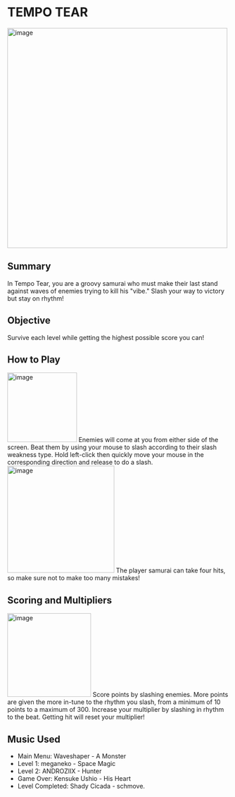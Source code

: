# TEMPO TEAR
<img width="500" alt="image" src="https://user-images.githubusercontent.com/52114668/171697884-dcd0f6f7-1dee-45b5-a979-9d2fcbc1e905.png">

## Summary
In Tempo Tear, you are a groovy samurai who must make their last stand against waves of enemies trying to kill his "vibe." Slash your way to victory but stay on rhythm!

## Objective
Survive each level while getting the highest possible score you can!

## How to Play
<img width="158" alt="image" src="https://user-images.githubusercontent.com/52114668/171698272-acdaa5a3-a69a-4e22-a4e3-23ca7ef70511.png">
Enemies will come at you from either side of the screen. Beat them by using your mouse to slash according to their slash weakness type. Hold left-click then quickly move your mouse in the corresponding direction and release to do a slash.

<img width="243" alt="image" src="https://user-images.githubusercontent.com/52114668/171698528-5dfaaab1-a09a-4800-9903-97204daccccf.png">
The player samurai can take four hits, so make sure not to make too many mistakes!

## Scoring and Multipliers
<img width="190" alt="image" src="https://user-images.githubusercontent.com/52114668/171697195-bb816263-0394-4e60-b8db-48c1deb42498.png">
Score points by slashing enemies. More points are given the more in-tune to the rhythm you slash, from a minimum of 10 points to a maximum of 300. Increase your multiplier by slashing in rhythm to the beat. Getting hit will reset your multiplier!

## Music Used
- Main Menu: Waveshaper - A Monster
- Level 1: meganeko - Space Magic
- Level 2: ANDROZIIX - Hunter
- Game Over: Kensuke Ushio - His Heart
- Level Completed: Shady Cicada - schmove.
